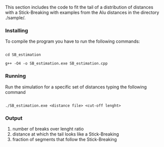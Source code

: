 This section includes the code to fit the tail of a distribution of distances with a Stick-Breaking with examples from the Alu distances in the directory ./sample/.

### Installing

To compile the program you have to run the following commands:

```

cd SB_estimation

g++ -O4 -o SB_estimation.exe SB_estimation.cpp

```

### Running

Run the simulation for a specific set of distances typing the following command

```

./SB_estimation.exe <distance file> <cut-off lenght>

```

### Output

1. number of breaks over lenght ratio 
2. distance at which the tail looks like a Stick-Breaking
3. fraction of segments that follow the Stick-Breaking

